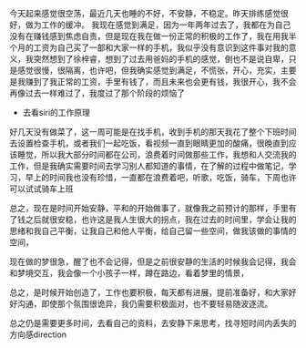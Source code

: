 今天起来感觉很空荡，最近几天也睡的不好，不安静，不稳定。昨天排练感觉很好，做为工作的缓冲。
我现在感觉到满足，因为一年两年过去了，我都在为自己没有在赚钱感到焦虑自责，但是现在我在做一份正常的积极的工作了，我在用我半个月的工资为自己买了一部和大家一样的手机，我似乎没有意识到这件事对我的意义，我突然想到了徐梓睿，想到了过去用爸妈的手机的感觉，倒也不是说自卑，只是感觉很慢，很隔离，也许吧，但我确实感觉到满足，不慌张，开心，充实，主要是我赚到了我正常的工资，手里有钱了，而且未来也会更有钱，我很开心，我不会再像过去一样难过了，我度过了那个阶段的烦恼了

- 去看siri的工作原理

好几天没有做菜了，这一周可能是在找手机，收到手机的那天我花了整个下班时间去设置检查手机，或者我们一起吃饭，看视频一直到眼睛更加的酸痛，很晚直到应该睡觉，所以我大部分时间都在公司，浪费着时间做那些工作，我想和人交流我的工作，但是我确实需要时间去学习别人都知道的事情，在了解的过程中做笔记，学习，早上的时间我也没有珍惜，一直都在浪费着吧，听歌，吃饭，骑车，下周也许可以试试骑车上班

总之，现在是时间开始安静，平和的开始做事了，就像我之前预计的那样，手里有了钱之后就很安稳，也许这是我人生很大的拐点，我在过去的时间里，学会让我的思绪和我自己平衡，让我自己和他人平衡，给自己留一些空间，做我该做的事情的空间，

现在做的梦很急，醒了也不会记得，但是之前很安静的生活的时候我会记得，我会和梦境交互，我会像一个小孩子一样，蹲在路边，看着梦里的情景，

总之，是时候开始创造了，工作也要积极，每天都有进展，提前准备好，和大家好好沟通，即使那个氛围很诡异，我仍需要积极面对，也不要轻易随波逐流。

总之仍是需要更多时间，去看自己的资料，去安静下来思考，找寻短时间内丢失的方向感direction